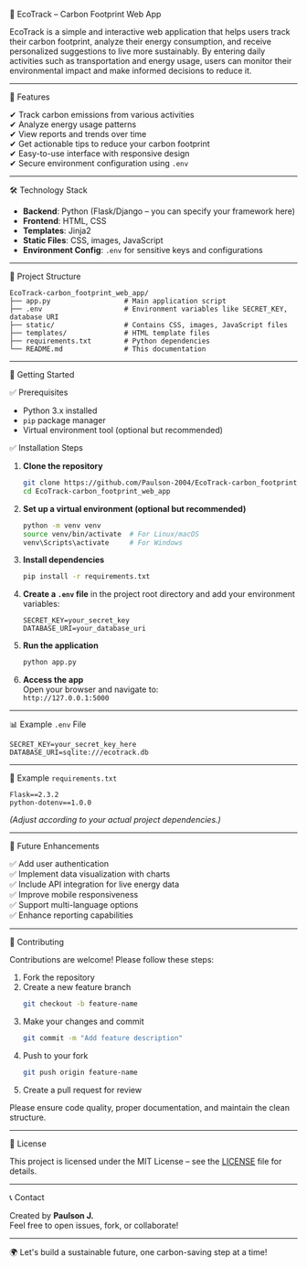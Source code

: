 
🌱 EcoTrack – Carbon Footprint Web App

EcoTrack is a simple and interactive web application that helps users track their carbon footprint, analyze their energy consumption, and receive personalized suggestions to live more sustainably. By entering daily activities such as transportation and energy usage, users can monitor their environmental impact and make informed decisions to reduce it.

---

📖 Features

✔ Track carbon emissions from various activities  
✔ Analyze energy usage patterns  
✔ View reports and trends over time  
✔ Get actionable tips to reduce your carbon footprint  
✔ Easy-to-use interface with responsive design  
✔ Secure environment configuration using `.env`

---

🛠 Technology Stack

- **Backend**: Python (Flask/Django – you can specify your framework here)  
- **Frontend**: HTML, CSS  
- **Templates**: Jinja2  
- **Static Files**: CSS, images, JavaScript  
- **Environment Config**: `.env` for sensitive keys and configurations

---

📂 Project Structure

```
EcoTrack-carbon_footprint_web_app/
├── app.py                  # Main application script
├── .env                    # Environment variables like SECRET_KEY, database URI
├── static/                 # Contains CSS, images, JavaScript files
├── templates/              # HTML template files
├── requirements.txt        # Python dependencies
└── README.md               # This documentation
```

---

🚀 Getting Started

✅ Prerequisites

- Python 3.x installed
- `pip` package manager
- Virtual environment tool (optional but recommended)

✅ Installation Steps

1. **Clone the repository**
   ```bash
   git clone https://github.com/Paulson-2004/EcoTrack-carbon_footprint_web_app.git
   cd EcoTrack-carbon_footprint_web_app
   ```

2. **Set up a virtual environment (optional but recommended)**
   ```bash
   python -m venv venv
   source venv/bin/activate  # For Linux/macOS
   venv\Scripts\activate     # For Windows
   ```

3. **Install dependencies**
   ```bash
   pip install -r requirements.txt
   ```

4. **Create a `.env` file** in the project root directory and add your environment variables:
   ```env
   SECRET_KEY=your_secret_key
   DATABASE_URI=your_database_uri
   ```

5. **Run the application**
   ```bash
   python app.py
   ```

6. **Access the app**  
   Open your browser and navigate to:  
   `http://127.0.0.1:5000`

---

📊 Example `.env` File

```env
SECRET_KEY=your_secret_key_here
DATABASE_URI=sqlite:///ecotrack.db
```

---

📂 Example `requirements.txt`

```text
Flask==2.3.2
python-dotenv==1.0.0
```

*(Adjust according to your actual project dependencies.)*

---

🧩 Future Enhancements

✅ Add user authentication  
✅ Implement data visualization with charts  
✅ Include API integration for live energy data  
✅ Improve mobile responsiveness  
✅ Support multi-language options  
✅ Enhance reporting capabilities

---

🤝 Contributing

Contributions are welcome! Please follow these steps:

1. Fork the repository  
2. Create a new feature branch  
   ```bash
   git checkout -b feature-name
   ```  
3. Make your changes and commit  
   ```bash
   git commit -m "Add feature description"
   ```  
4. Push to your fork  
   ```bash
   git push origin feature-name
   ```  
5. Create a pull request for review

Please ensure code quality, proper documentation, and maintain the clean structure.

---

📜 License

This project is licensed under the MIT License – see the [LICENSE](LICENSE) file for details.

---

📞 Contact

Created by **Paulson J.**  
Feel free to open issues, fork, or collaborate!

---

🌍 Let's build a sustainable future, one carbon-saving step at a time!
